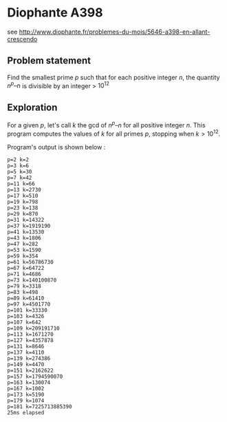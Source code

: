 # Diophante A398
see http://www.diophante.fr/problemes-du-mois/5646-a398-en-allant-crescendo

## Problem statement
Find the smallest prime $p$ such that for each positive integer $n$, the quantity $n^p – n$ is divisible by an integer > $10^{12}$


## Exploration
For a given $p$, let's call $k$ the gcd of $n^p – n$ for all positive integer $n$.
This program computes the values of $k$ for all primes $p$, stopping when $k > 10^{12}$.

Program's output is shown below :

```
p=2 k=2
p=3 k=6
p=5 k=30
p=7 k=42
p=11 k=66
p=13 k=2730
p=17 k=510
p=19 k=798
p=23 k=138
p=29 k=870
p=31 k=14322
p=37 k=1919190
p=41 k=13530
p=43 k=1806
p=47 k=282
p=53 k=1590
p=59 k=354
p=61 k=56786730
p=67 k=64722
p=71 k=4686
p=73 k=140100870
p=79 k=3318
p=83 k=498
p=89 k=61410
p=97 k=4501770
p=101 k=33330
p=103 k=4326
p=107 k=642
p=109 k=209191710
p=113 k=1671270
p=127 k=4357878
p=131 k=8646
p=137 k=4110
p=139 k=274386
p=149 k=4470
p=151 k=2162622
p=157 k=1794590070
p=163 k=130074
p=167 k=1002
p=173 k=5190
p=179 k=1074
p=181 k=7225713885390
25ms elapsed
```
